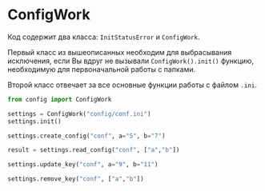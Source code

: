 # ConfigWork

Код содержит два класса: `InitStatusError` и `ConfigWork`.

Первый класс из вышеописанных необходим для выбрасывания исключения, если Вы вдруг не вызывали `ConfigWork().init()` функцию, необходимую для первоначальной работы с папками.

Второй класс отвечает за все основные функции работы с файлом `.ini`.


```python
from config import ConfigWork

settings = ConfigWork("config/conf.ini")
settings.init()

settings.create_config("conf", a="5", b="7")

result = settings.read_config("conf", ["a","b"])

settings.update_key("conf", a="9", b="11")

settings.remove_key("conf", ["a","b"])
```
